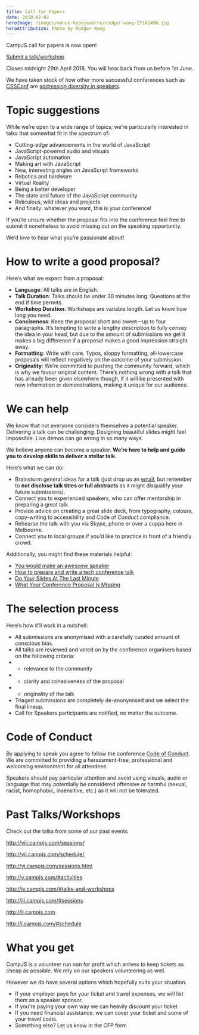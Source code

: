 ```yaml
---
title: Call for Papers
date: 2018-02-02
heroImage: /images/venue-koonjewarre/rodger-wang-2Y1A2498.jpg
heroAttribution: Photo by Rodger Wang
---
```


CampJS call for papers is now open!

<a class="btn btn-primary btn-lg" href="https://docs.google.com/forms/d/e/1FAIpQLSfGGf4jZLf4SQNBljGxdxqtOZ7XR_sd4xFSoeZ8qpCJfMeY2A/viewform">Submit a talk/workshop</a>

Closes midnight 29th April 2018. You will hear back from us before 1st June.

We have taken stock of how other more successful conferences such as [CSSConf](https://2018.jsconfau.com/call-for-speakers) are [addressing diversity in speakers](http://2016.cssconf.com.au/2016/07/01/cfp.html).

# Topic suggestions

While we’re open to a wide range of topics; we’re particularly interested in talks that somewhat fit in the spectrum of:

* Cutting-edge advancements in the world of JavaScript
* JavaScript-powered audio and visuals
* JavaScript automation
* Making art with JavaScript
* New, interesting angles on JavaScript frameworks
* Robotics and hardware
* Virtual Reality
* Being a better developer
* The state and future of the JavaScript community
* Ridiculous, wild ideas and projects
* And finally: whatever you want, this is your conference!

If you’re unsure whether the proposal fits into the conference feel free to submit it nonetheless to avoid missing out on the speaking opportunity.

We’d love to hear what you’re passionate about!


# How to write a good proposal?

Here’s what we expect from a proposal:

* __Language__: All talks are in English.
* __Talk Duration__: Talks should be under 30 minutes long. Questions at the end if time permits.
* __Workshop Duration__: Workshops are variable length. Let us know how long you need.
* __Conciseness__: Keep the proposal short and sweet—up to four paragraphs. It’s tempting to write a lengthy description to fully convey the idea in your head, but due to the amount of submissions we get it makes a big difference if a proposal makes a good impression straight away.
* __Formatting__: Write with care. Typos, sloppy formatting, all-lowercase proposals will reflect negatively on the outcome of your submission.
* __Originality__: We’re committed to pushing the community forward, which is why we favour original content. There’s nothing wrong with a talk that has already been given elsewhere though, if it will be presented with new information or demonstrations, making it unique for our audience.

# We can help

We know that not everyone considers themselves a potential speaker. Delivering a talk can be challenging. Designing beautiful slides might feel impossible. Live demos can go wrong in so many ways.

We believe anyone can become a speaker.  **We’re here to help and guide you to develop skills to deliver a stellar talk.**

Here’s what we can do:

* Brainstorm general ideas for a talk (just drop us an [email](mailto:team@campjs.com), but remember to **not disclose talk titles or full abstracts** as it might disqualify your future submissions).
* Connect you to experienced speakers, who can offer mentorship in preparing a great talk.
* Provide advice on creating a great slide deck, from typography, colours, copy-writing to accessibility and Code of Conduct compliance.
* Rehearse the talk with you via Skype, phone or over a cuppa here in Melbourne.
* Connect you to local groups if you’d like to practice in front of a friendly crowd.

Additionally, you might find these materials helpful:

* [You would make an awesome speaker](http://weareallaweso.me/)
* [How to prepare and write a tech conference talk](http://wunder.schoenaberselten.com/2016/02/16/how-to-prepare-and-write-a-tech-conference-talk/)
* [Do Your Slides At The Last Minute](https://emptysqua.re/blog/how-i-write-a-conference-talk/)
* [What Your Conference Proposal Is Missing](http://www.sarahmei.com/blog/2014/04/07/what-your-conference-proposal-is-missing/)

# The selection process

Here’s how it’ll work in a nutshell:

* All submissions are anonymised with a carefully curated amount of conscious bias.
* All talks are reviewed and voted on by the conference organisers based on the following criteria:
* * relevance to the community
* * clarity and cohesiveness of the proposal
* * originality of the talk
* Triaged submissions are completely de-anonymised and we select the final lineup.
* Call for Speakers participants are notified, no matter the outcome.

# Code of Conduct

By applying to speak you agree to follow the conference [Code of Conduct](/code-of-conduct). We are committed to providing a harassment-free, professional and welcoming environment for all attendees.

Speakers should pay particular attention and avoid using visuals, audio or language that may potentially be considered offensive or harmful (sexual, racist, homophobic, insensitive, etc.) as it will not be tolerated.

# Past Talks/Workshops

Check out the talks from some of our past events

http://viii.campjs.com/sessions/

http://vii.campjs.com/schedule/

http://vi.campjs.com/sessions.html

http://v.campjs.com/#activities

http://iv.campjs.com/#talks-and-workshops

http://iii.campjs.com/#sessions

http://ii.campjs.com

http://i.campjs.com/#schedule

# What you get

CampJS is a volunteer run non for profit which arrives to keep tickets as cheap as possible. We rely on our speakers volunteering as well. 

However we do have several options which hopefully suits your situation.

* If your employer pays for your ticket and travel expenses, we will list them as a speaker sponsor. 
* If you're paying your own way we can heavily discount your ticket
* If you need financial assistance, we can cover your ticket and some of your travel costs. 
* Something else? Let us know in the CFP form